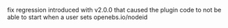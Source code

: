 fix regression introduced with v2.0.0 that caused the plugin code to not be able to start when a user sets openebs.io/nodeid